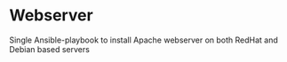 # Webserver
Single Ansible-playbook to install Apache webserver on both RedHat and Debian based servers
